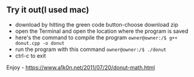## Try it out(I used mac)
* download by hitting the green code button-choose download zip
* open the Terminal and open the location where the program is saved
* here's the command to compile the program
 `owner@owner:/$ g++ donut.cpp -o donut`
* run the program with this command `owner@owner:/$ ./donut`
* ctrl-c to exit

Enjoy - https://www.a1k0n.net/2011/07/20/donut-math.html 
